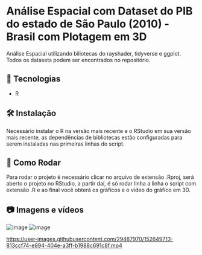 # Análise Espacial com Dataset do PIB do estado de São Paulo (2010) - Brasil com Plotagem em 3D
Análise Espacial utilizando biliotecas do rayshader, tidyverse e ggplot.
Todos os datasets podem ser encontrados no repositório.

## 🚀 Tecnologias

- R

## 🛠 Instalação

Necessário instalar o R na versão mais recente e o RStudio em sua versão mais recente,
as dependências de bibliotecas estão configuradas para serem instaladas nas primeiras linhas do script.

## 🎡 Como Rodar

Para rodar o projeto é necessário clicar no arquivo de extensão .Rproj,
será aberto o projeto no RStudio, a partir daí, é só rodar linha a linha o script com extensão .R
e ao final você obterá os gráficos e o vídeo do gráfico em 3D.

## 📷 Imagens e vídeos

![image](https://user-images.githubusercontent.com/29487970/152649699-f9b810c0-05ab-4a64-95a4-5fae1c1585a8.png)
![image](https://user-images.githubusercontent.com/29487970/152649742-91304289-326c-4143-b45a-f31f0301a9cf.png)


https://user-images.githubusercontent.com/29487970/152649713-813ccf74-e894-404e-a3ff-b1988c691c8f.mp4

